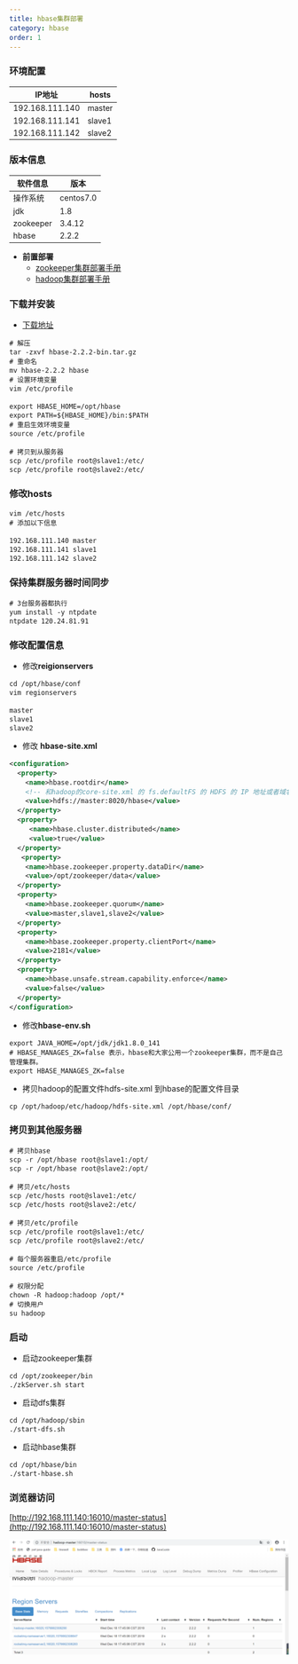 ```yaml
---
title: hbase集群部署
category: hbase
order: 1
---
```




### 环境配置

| IP地址          | hosts  |
| --------------- | ------ |
| 192.168.111.140 | master |
| 192.168.111.141 | slave1 |
| 192.168.111.142 | slave2 |

### 版本信息

| 软件信息  | 版本      |
| --------- | --------- |
| 操作系统  | centos7.0 |
| jdk       | 1.8       |
| zookeeper | 3.4.12    |
| hbase     | 2.2.2     |

- **前置部署**
  - [zookeeper集群部署手册](https://yweifeng.github.io/ywf-java-guide/doc/zookeeper/zookeeper集群部署.html)
  - [hadoop集群部署手册](https://yweifeng.github.io/ywf-java-guide/doc/hadoop/hadoop集群部署.html)



### 下载并安装

- [下载地址](https://hbase.apache.org/downloads.html)

```shell
# 解压
tar -zxvf hbase-2.2.2-bin.tar.gz
# 重命名
mv hbase-2.2.2 hbase
# 设置环境变量
vim /etc/profile

export HBASE_HOME=/opt/hbase
export PATH=${HBASE_HOME}/bin:$PATH
# 重启生效环境变量
source /etc/profile

# 拷贝到从服务器
scp /etc/profile root@slave1:/etc/
scp /etc/profile root@slave2:/etc/
```



### 修改hosts

```shell
vim /etc/hosts
# 添加以下信息

192.168.111.140 master
192.168.111.141 slave1
192.168.111.142 slave2
```



### 保持集群服务器时间同步

```shell
# 3台服务器都执行
yum install -y ntpdate
ntpdate 120.24.81.91
```



### 修改配置信息

- 修改**reigionservers**

```shell
cd /opt/hbase/conf
vim regionservers

master
slave1
slave2
```

- 修改 **hbase-site.xml**

```xml
<configuration>
  <property>
    <name>hbase.rootdir</name>
    <!-- 和hadoop的core-site.xml 的 fs.defaultFS 的 HDFS 的 IP 地址或者域名、端口必须一致 -->
    <value>hdfs://master:8020/hbase</value>
  </property>
  <property>
     <name>hbase.cluster.distributed</name>
     <value>true</value>
  </property>
   <property>
    <name>hbase.zookeeper.property.dataDir</name>
    <value>/opt/zookeeper/data</value>
  </property>
  <property>
    <name>hbase.zookeeper.quorum</name>
    <value>master,slave1,slave2</value>
  </property>
  <property>
    <name>hbase.zookeeper.property.clientPort</name>
    <value>2181</value>
  </property>
  <property> 
    <name>hbase.unsafe.stream.capability.enforce</name>  
    <value>false</value> 
  </property>
</configuration>
```

- 修改**hbase-env.sh**

```properties
export JAVA_HOME=/opt/jdk/jdk1.8.0_141
# HBASE_MANAGES_ZK=false 表示，hbase和大家公用一个zookeeper集群，而不是自己管理集群。
export HBASE_MANAGES_ZK=false
```

- 拷贝hadoop的配置文件hdfs-site.xml 到hbase的配置文件目录

```shell
cp /opt/hadoop/etc/hadoop/hdfs-site.xml /opt/hbase/conf/
```

### 拷贝到其他服务器

```shell
# 拷贝hbase
scp -r /opt/hbase root@slave1:/opt/
scp -r /opt/hbase root@slave2:/opt/

# 拷贝/etc/hosts
scp /etc/hosts root@slave1:/etc/
scp /etc/hosts root@slave2:/etc/

# 拷贝/etc/profile
scp /etc/profile root@slave1:/etc/
scp /etc/profile root@slave2:/etc/
	
# 每个服务器重启/etc/profile
source /etc/profile

# 权限分配
chown -R hadoop:hadoop /opt/*
# 切换用户
su hadoop
```



### 启动

- 启动zookeeper集群

```shell
cd /opt/zookeeper/bin
./zkServer.sh start
```



- 启动dfs集群

```shell
cd /opt/hadoop/sbin
./start-dfs.sh
```



- 启动hbase集群

```shell
cd /opt/hbase/bin
./start-hbase.sh
```



### 浏览器访问

[http://192.168.111.140:16010/master-status](http://192.168.111.140:16010/master-status)

![img](../../images/hbase/hbase1.png)